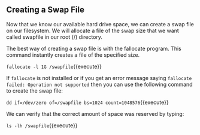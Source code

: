 ## Creating a Swap File

Now that we know our available hard drive space, we can create a swap file on our filesystem. We will allocate a file of the swap size that we want called swapfile in our root (/) directory.

The best way of creating a swap file is with the fallocate program. This command instantly creates a file of the specified size.

`fallocate -l 1G /swapfile`{{execute}}

If `fallocate` is not installed or if you get an error message saying `fallocate failed: Operation not supported` then you can use the following command to create the swap file:

`dd if=/dev/zero of=/swapfile bs=1024 count=1048576`{{execute}}

We can verify that the correct amount of space was reserved by typing:

`ls -lh /swapfile`{{execute}}